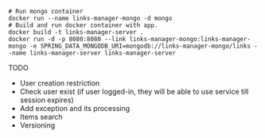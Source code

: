 ```
# Run mongo container
docker run --name links-manager-mongo -d mongo
# Build and run docker container with app.
docker build -t links-manager-server .
docker run -d -p 8080:8080 --link links-manager-mongo:links-manager-mongo -e SPRING_DATA_MONGODB_URI=mongodb://links-manager-mongo/links --name links-manager-server links-manager-server
```

TODO

- User creation restriction
- Check user exist (if user logged-in, they will be able to use service till session expires)
- Add exception and its processing
- Items search
- Versioning